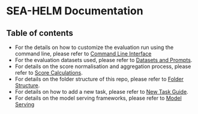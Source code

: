 # SEA-HELM Documentation

## Table of contents
* For the details on how to customize the evaluation run using the command line, please refer to [Command Line Interface](cli.md)
* For the evaluation datasets used, please refer to [Datasets and Prompts](datasets_and_prompts.md).
* For details on the score normalisation and aggregation process, please refer to [Score Calculations](score_calculations.md).
* For details on the folder structure of this repo, please refer to [Folder Structure](seahelm_folder_structure.md).
* For details on how to add a new task, please refer to [New Task Guide](new_task_guide.md).
* For details on the model serving frameworks, please refer to [Model Serving](serving_models.md)